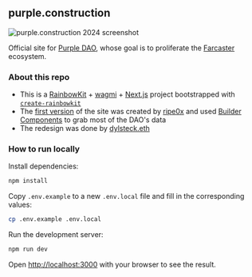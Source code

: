 ## purple.construction

![purple.construction 2024 screenshot](https://i.imgur.com/xLDigs1.png)

Official site for [Purple DAO](https://purple.construction), whose goal is to proliferate the [Farcaster](https://farcaster.xyz) ecosystem.

### About this repo

- This is a [RainbowKit](https://rainbowkit.com) + [wagmi](https://wagmi.sh) + [Next.js](https://nextjs.org/) project bootstrapped with [`create-rainbowkit`](https://github.com/rainbow-me/rainbowkit/tree/main/packages/create-rainbowkit)
- The [first version](https://github.com/ripe0x/purple.construction) of the site was created by [ripe0x](https://github.com/ripe0x) and used [Builder Components](https://buildercomponents.wtf/) to grab most of the DAO's data
- The redesign was done by [dylsteck.eth](https://warpcast.com/dylsteck.eth)

### How to run locally

Install dependencies:

```bash
npm install
```

Copy `.env.example` to a new `.env.local` file and fill in the corresponding values:

```bash
cp .env.example .env.local
```

Run the development server:

```bash
npm run dev
```

Open [http://localhost:3000](http://localhost:3000) with your browser to see the result.
